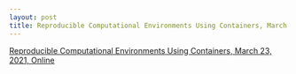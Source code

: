 ```yaml
---
layout: post
title: Reproducible Computational Environments Using Containers, March 23, 2021, Online
---
```

[Reproducible Computational Environments Using Containers, March 23, 2021, Online](https://escience-academy.github.io/2021-03-23-containers/)